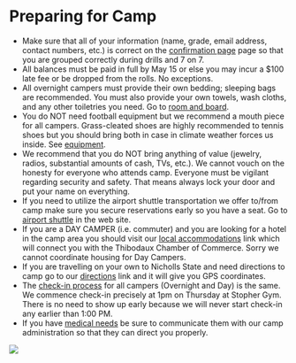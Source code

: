 Preparing for Camp
==================

* Make sure that all of your information (name, grade, email address,
  contact numbers, etc.) is correct on the
  [confirmation page](https://campregistrationsystems.com/manning-passing-academy/2015-manning-passing-academy/confirmation)
  page so that you are grouped correctly during drills and 7 on 7.
* All balances must be paid in full by May 15 or else you may incur a
  $100 late fee or be dropped from the rolls. No exceptions.
* All overnight campers must provide their own bedding; sleeping bags
  are recommended. You must also provide your own towels, wash cloths,
  and any other toiletries you need. Go to [room and board](/page/room-and-board).
* You do NOT need football equipment but we recommend a mouth piece
  for all campers. Grass-cleated shoes are highly recommended to
  tennis shoes but you should bring both in case in climate weather
  forces us inside. See [equipment](/page/equipment).
* We recommend that you do NOT bring anything of value (jewelry,
  radios, substantial amounts of cash, TVs, etc.). We cannot vouch on
  the honesty for everyone who attends camp. Everyone must be vigilant
  regarding security and safety. That means always lock your door and
  put your name on everything.
* If you need to utilize the airport shuttle transportation we offer
  to/from camp make sure you secure reservations early so you have a
  seat. Go to [airport shuttle](/page/airport-shuttle) in the web site.
* If you are a DAY CAMPER (i.e. commuter) and you are looking for a
  hotel in the camp area you should visit our [local accommodations](/local-accommodations)
  link which will connect you with the Thibodaux Chamber of Commerce.
  Sorry we cannot coordinate housing for Day Campers.
* If you are travelling on your own to Nicholls State and need
  directions to camp go to our [directions](/page/directions) link and it
  will give you GPS coordinates.
* The [check-in process](/check-in-process) for all campers (Overnight
  and Day) is the same. We commence check-in precisely at 1pm on
  Thursday at Stopher Gym. There is no need to show up early because
  we will never start check-in any earlier than 1:00 PM.
* If you have [medical needs](/page/medical-information)
  be sure to communicate them with our camp administration so that they
  can direct you properly.

<img src="/images/preparing-for-camp.jpg" class="img-responsive img-thumbnail">
